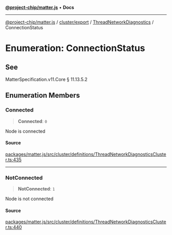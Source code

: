 [**@project-chip/matter.js**](../../../../../README.md) • **Docs**

***

[@project-chip/matter.js](../../../../../modules.md) / [cluster/export](../../../README.md) / [ThreadNetworkDiagnostics](../README.md) / ConnectionStatus

# Enumeration: ConnectionStatus

## See

MatterSpecification.v11.Core § 11.13.5.2

## Enumeration Members

### Connected

> **Connected**: `0`

Node is connected

#### Source

[packages/matter.js/src/cluster/definitions/ThreadNetworkDiagnosticsCluster.ts:435](https://github.com/project-chip/matter.js/blob/7a8cbb56b87d4ccf34bec5a9a95ab40a1711324f/packages/matter.js/src/cluster/definitions/ThreadNetworkDiagnosticsCluster.ts#L435)

***

### NotConnected

> **NotConnected**: `1`

Node is not connected

#### Source

[packages/matter.js/src/cluster/definitions/ThreadNetworkDiagnosticsCluster.ts:440](https://github.com/project-chip/matter.js/blob/7a8cbb56b87d4ccf34bec5a9a95ab40a1711324f/packages/matter.js/src/cluster/definitions/ThreadNetworkDiagnosticsCluster.ts#L440)
